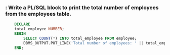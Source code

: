 ### : Write a PL/SQL block to print the total number of employees from the employees table.
```sql
    DECLARE 
    total_employee NUMBER;
    BEGIN
        SELECT COUNT(*) INTO total_employee FROM employee;
        DBMS_OUTPUT.PUT_LINE('Total number of employees: ' || total_employee);
    END;
``` 
